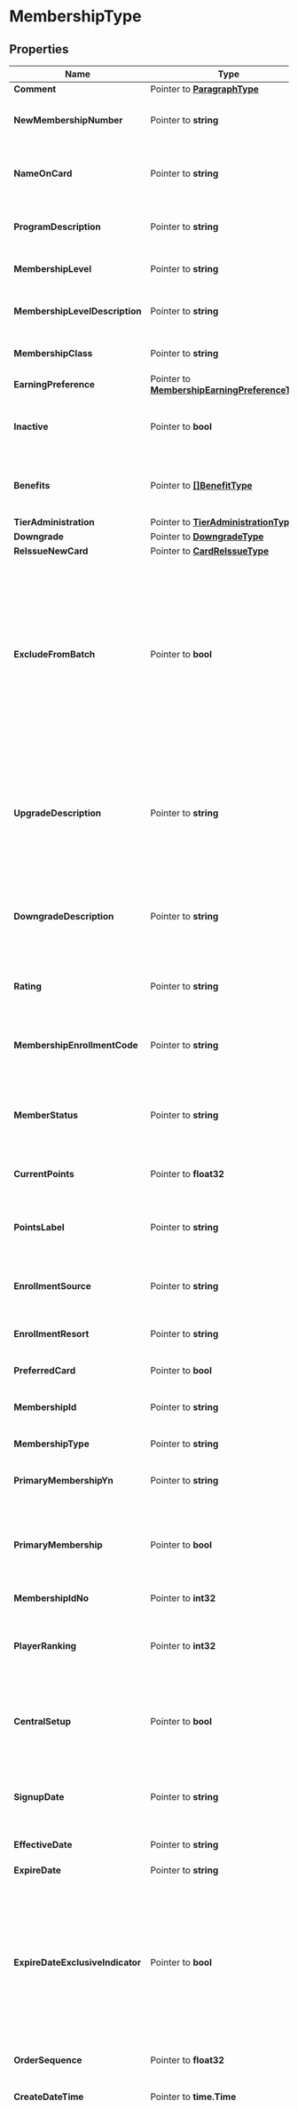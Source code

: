 # MembershipType

## Properties

Name | Type | Description | Notes
------------ | ------------- | ------------- | -------------
**Comment** | Pointer to [**ParagraphType**](ParagraphType.md) |  | [optional] 
**NewMembershipNumber** | Pointer to **string** | Card Number of the membership. | [optional] 
**NameOnCard** | Pointer to **string** | Name to be displayed on the membership card. | [optional] 
**ProgramDescription** | Pointer to **string** | Description of the membership program. | [optional] 
**MembershipLevel** | Pointer to **string** | Indicates the membership level. | [optional] 
**MembershipLevelDescription** | Pointer to **string** | Indicates the membership level description. | [optional] 
**MembershipClass** | Pointer to **string** | Indicates the membership class. | [optional] 
**EarningPreference** | Pointer to [**MembershipEarningPreferenceType**](MembershipEarningPreferenceType.md) |  | [optional] 
**Inactive** | Pointer to **bool** | Indicates whether membership is active or inactive. | [optional] 
**Benefits** | Pointer to [**[]BenefitType**](BenefitType.md) | Basic information about membership benefit. | [optional] 
**TierAdministration** | Pointer to [**TierAdministrationType**](TierAdministrationType.md) |  | [optional] 
**Downgrade** | Pointer to [**DowngradeType**](DowngradeType.md) |  | [optional] 
**ReIssueNewCard** | Pointer to [**CardReIssueType**](CardReIssueType.md) |  | [optional] 
**ExcludeFromBatch** | Pointer to **bool** | True if you want to exclude the member from the Membership Fulfillment extract,the member&#39;s actions will not be included in the fulfillment extract until this value set to false. | [optional] 
**UpgradeDescription** | Pointer to **string** | Indicates Upgrade information which includes member&#39;s next tier level, requirements for the next upgrade. | [optional] 
**DowngradeDescription** | Pointer to **string** | Indicates information regarding the member&#39;s possible downgrades. | [optional] 
**Rating** | Pointer to **string** | Value Rating Type Description for this membership. | [optional] 
**MembershipEnrollmentCode** | Pointer to **string** | Indicates how the guest enrolled in the program. | [optional] 
**MemberStatus** | Pointer to **string** | Indicates where the guest is in the membership enrollment process. | [optional] 
**CurrentPoints** | Pointer to **float32** | Profile MemberShip Points. | [optional] 
**PointsLabel** | Pointer to **string** | Label used to refer to points for this membership type | [optional] 
**EnrollmentSource** | Pointer to **string** | Source from where the enrollment is done. | [optional] 
**EnrollmentResort** | Pointer to **string** | Resort/CRO where enrollment is done. | [optional] 
**PreferredCard** | Pointer to **bool** | Preferred Card. | [optional] 
**MembershipId** | Pointer to **string** | Card Number of the membership. | [optional] 
**MembershipType** | Pointer to **string** | Type of membership. | [optional] 
**PrimaryMembershipYn** | Pointer to **string** | Indicator if Membership is a Primary Membership. | [optional] 
**PrimaryMembership** | Pointer to **bool** | Boolean indicator set to True implies membership is a Primary Membership. | [optional] 
**MembershipIdNo** | Pointer to **int32** | Membership ID Number. | [optional] 
**PlayerRanking** | Pointer to **int32** | Ranking assigned to the Player Profile by the Gaming system. | [optional] 
**CentralSetup** | Pointer to **bool** | Indicates how the award points for this membership type will be managed. | [optional] 
**SignupDate** | Pointer to **string** | Indicates when the member signed up for the loyalty program. | [optional] 
**EffectiveDate** | Pointer to **string** | Indicates the starting date. | [optional] 
**ExpireDate** | Pointer to **string** | Indicates the ending date. | [optional] 
**ExpireDateExclusiveIndicator** | Pointer to **bool** | When true, indicates that the ExpireDate is the first day after the applicable period (e.g. when expire date is Oct 15 the last date of the period is Oct 14). | [optional] 
**OrderSequence** | Pointer to **float32** | Display Order sequence. | [optional] 
**CreateDateTime** | Pointer to **time.Time** | Time stamp of the creation. | [optional] 
**CreatorId** | Pointer to **string** | ID of creator. The creator could be a software system identifier or an identifier of an employee resposible for the creation. | [optional] 
**LastModifyDateTime** | Pointer to **time.Time** | Time stamp of last modification. | [optional] 
**LastModifierId** | Pointer to **string** | Identifies the last software system or person to modify a record. | [optional] 
**PurgeDate** | Pointer to **string** | Date an item will be purged from a database (e.g., from a live database to an archive). | [optional] 

## Methods

### NewMembershipType

`func NewMembershipType() *MembershipType`

NewMembershipType instantiates a new MembershipType object
This constructor will assign default values to properties that have it defined,
and makes sure properties required by API are set, but the set of arguments
will change when the set of required properties is changed

### NewMembershipTypeWithDefaults

`func NewMembershipTypeWithDefaults() *MembershipType`

NewMembershipTypeWithDefaults instantiates a new MembershipType object
This constructor will only assign default values to properties that have it defined,
but it doesn't guarantee that properties required by API are set

### GetComment

`func (o *MembershipType) GetComment() ParagraphType`

GetComment returns the Comment field if non-nil, zero value otherwise.

### GetCommentOk

`func (o *MembershipType) GetCommentOk() (*ParagraphType, bool)`

GetCommentOk returns a tuple with the Comment field if it's non-nil, zero value otherwise
and a boolean to check if the value has been set.

### SetComment

`func (o *MembershipType) SetComment(v ParagraphType)`

SetComment sets Comment field to given value.

### HasComment

`func (o *MembershipType) HasComment() bool`

HasComment returns a boolean if a field has been set.

### GetNewMembershipNumber

`func (o *MembershipType) GetNewMembershipNumber() string`

GetNewMembershipNumber returns the NewMembershipNumber field if non-nil, zero value otherwise.

### GetNewMembershipNumberOk

`func (o *MembershipType) GetNewMembershipNumberOk() (*string, bool)`

GetNewMembershipNumberOk returns a tuple with the NewMembershipNumber field if it's non-nil, zero value otherwise
and a boolean to check if the value has been set.

### SetNewMembershipNumber

`func (o *MembershipType) SetNewMembershipNumber(v string)`

SetNewMembershipNumber sets NewMembershipNumber field to given value.

### HasNewMembershipNumber

`func (o *MembershipType) HasNewMembershipNumber() bool`

HasNewMembershipNumber returns a boolean if a field has been set.

### GetNameOnCard

`func (o *MembershipType) GetNameOnCard() string`

GetNameOnCard returns the NameOnCard field if non-nil, zero value otherwise.

### GetNameOnCardOk

`func (o *MembershipType) GetNameOnCardOk() (*string, bool)`

GetNameOnCardOk returns a tuple with the NameOnCard field if it's non-nil, zero value otherwise
and a boolean to check if the value has been set.

### SetNameOnCard

`func (o *MembershipType) SetNameOnCard(v string)`

SetNameOnCard sets NameOnCard field to given value.

### HasNameOnCard

`func (o *MembershipType) HasNameOnCard() bool`

HasNameOnCard returns a boolean if a field has been set.

### GetProgramDescription

`func (o *MembershipType) GetProgramDescription() string`

GetProgramDescription returns the ProgramDescription field if non-nil, zero value otherwise.

### GetProgramDescriptionOk

`func (o *MembershipType) GetProgramDescriptionOk() (*string, bool)`

GetProgramDescriptionOk returns a tuple with the ProgramDescription field if it's non-nil, zero value otherwise
and a boolean to check if the value has been set.

### SetProgramDescription

`func (o *MembershipType) SetProgramDescription(v string)`

SetProgramDescription sets ProgramDescription field to given value.

### HasProgramDescription

`func (o *MembershipType) HasProgramDescription() bool`

HasProgramDescription returns a boolean if a field has been set.

### GetMembershipLevel

`func (o *MembershipType) GetMembershipLevel() string`

GetMembershipLevel returns the MembershipLevel field if non-nil, zero value otherwise.

### GetMembershipLevelOk

`func (o *MembershipType) GetMembershipLevelOk() (*string, bool)`

GetMembershipLevelOk returns a tuple with the MembershipLevel field if it's non-nil, zero value otherwise
and a boolean to check if the value has been set.

### SetMembershipLevel

`func (o *MembershipType) SetMembershipLevel(v string)`

SetMembershipLevel sets MembershipLevel field to given value.

### HasMembershipLevel

`func (o *MembershipType) HasMembershipLevel() bool`

HasMembershipLevel returns a boolean if a field has been set.

### GetMembershipLevelDescription

`func (o *MembershipType) GetMembershipLevelDescription() string`

GetMembershipLevelDescription returns the MembershipLevelDescription field if non-nil, zero value otherwise.

### GetMembershipLevelDescriptionOk

`func (o *MembershipType) GetMembershipLevelDescriptionOk() (*string, bool)`

GetMembershipLevelDescriptionOk returns a tuple with the MembershipLevelDescription field if it's non-nil, zero value otherwise
and a boolean to check if the value has been set.

### SetMembershipLevelDescription

`func (o *MembershipType) SetMembershipLevelDescription(v string)`

SetMembershipLevelDescription sets MembershipLevelDescription field to given value.

### HasMembershipLevelDescription

`func (o *MembershipType) HasMembershipLevelDescription() bool`

HasMembershipLevelDescription returns a boolean if a field has been set.

### GetMembershipClass

`func (o *MembershipType) GetMembershipClass() string`

GetMembershipClass returns the MembershipClass field if non-nil, zero value otherwise.

### GetMembershipClassOk

`func (o *MembershipType) GetMembershipClassOk() (*string, bool)`

GetMembershipClassOk returns a tuple with the MembershipClass field if it's non-nil, zero value otherwise
and a boolean to check if the value has been set.

### SetMembershipClass

`func (o *MembershipType) SetMembershipClass(v string)`

SetMembershipClass sets MembershipClass field to given value.

### HasMembershipClass

`func (o *MembershipType) HasMembershipClass() bool`

HasMembershipClass returns a boolean if a field has been set.

### GetEarningPreference

`func (o *MembershipType) GetEarningPreference() MembershipEarningPreferenceType`

GetEarningPreference returns the EarningPreference field if non-nil, zero value otherwise.

### GetEarningPreferenceOk

`func (o *MembershipType) GetEarningPreferenceOk() (*MembershipEarningPreferenceType, bool)`

GetEarningPreferenceOk returns a tuple with the EarningPreference field if it's non-nil, zero value otherwise
and a boolean to check if the value has been set.

### SetEarningPreference

`func (o *MembershipType) SetEarningPreference(v MembershipEarningPreferenceType)`

SetEarningPreference sets EarningPreference field to given value.

### HasEarningPreference

`func (o *MembershipType) HasEarningPreference() bool`

HasEarningPreference returns a boolean if a field has been set.

### GetInactive

`func (o *MembershipType) GetInactive() bool`

GetInactive returns the Inactive field if non-nil, zero value otherwise.

### GetInactiveOk

`func (o *MembershipType) GetInactiveOk() (*bool, bool)`

GetInactiveOk returns a tuple with the Inactive field if it's non-nil, zero value otherwise
and a boolean to check if the value has been set.

### SetInactive

`func (o *MembershipType) SetInactive(v bool)`

SetInactive sets Inactive field to given value.

### HasInactive

`func (o *MembershipType) HasInactive() bool`

HasInactive returns a boolean if a field has been set.

### GetBenefits

`func (o *MembershipType) GetBenefits() []BenefitType`

GetBenefits returns the Benefits field if non-nil, zero value otherwise.

### GetBenefitsOk

`func (o *MembershipType) GetBenefitsOk() (*[]BenefitType, bool)`

GetBenefitsOk returns a tuple with the Benefits field if it's non-nil, zero value otherwise
and a boolean to check if the value has been set.

### SetBenefits

`func (o *MembershipType) SetBenefits(v []BenefitType)`

SetBenefits sets Benefits field to given value.

### HasBenefits

`func (o *MembershipType) HasBenefits() bool`

HasBenefits returns a boolean if a field has been set.

### GetTierAdministration

`func (o *MembershipType) GetTierAdministration() TierAdministrationType`

GetTierAdministration returns the TierAdministration field if non-nil, zero value otherwise.

### GetTierAdministrationOk

`func (o *MembershipType) GetTierAdministrationOk() (*TierAdministrationType, bool)`

GetTierAdministrationOk returns a tuple with the TierAdministration field if it's non-nil, zero value otherwise
and a boolean to check if the value has been set.

### SetTierAdministration

`func (o *MembershipType) SetTierAdministration(v TierAdministrationType)`

SetTierAdministration sets TierAdministration field to given value.

### HasTierAdministration

`func (o *MembershipType) HasTierAdministration() bool`

HasTierAdministration returns a boolean if a field has been set.

### GetDowngrade

`func (o *MembershipType) GetDowngrade() DowngradeType`

GetDowngrade returns the Downgrade field if non-nil, zero value otherwise.

### GetDowngradeOk

`func (o *MembershipType) GetDowngradeOk() (*DowngradeType, bool)`

GetDowngradeOk returns a tuple with the Downgrade field if it's non-nil, zero value otherwise
and a boolean to check if the value has been set.

### SetDowngrade

`func (o *MembershipType) SetDowngrade(v DowngradeType)`

SetDowngrade sets Downgrade field to given value.

### HasDowngrade

`func (o *MembershipType) HasDowngrade() bool`

HasDowngrade returns a boolean if a field has been set.

### GetReIssueNewCard

`func (o *MembershipType) GetReIssueNewCard() CardReIssueType`

GetReIssueNewCard returns the ReIssueNewCard field if non-nil, zero value otherwise.

### GetReIssueNewCardOk

`func (o *MembershipType) GetReIssueNewCardOk() (*CardReIssueType, bool)`

GetReIssueNewCardOk returns a tuple with the ReIssueNewCard field if it's non-nil, zero value otherwise
and a boolean to check if the value has been set.

### SetReIssueNewCard

`func (o *MembershipType) SetReIssueNewCard(v CardReIssueType)`

SetReIssueNewCard sets ReIssueNewCard field to given value.

### HasReIssueNewCard

`func (o *MembershipType) HasReIssueNewCard() bool`

HasReIssueNewCard returns a boolean if a field has been set.

### GetExcludeFromBatch

`func (o *MembershipType) GetExcludeFromBatch() bool`

GetExcludeFromBatch returns the ExcludeFromBatch field if non-nil, zero value otherwise.

### GetExcludeFromBatchOk

`func (o *MembershipType) GetExcludeFromBatchOk() (*bool, bool)`

GetExcludeFromBatchOk returns a tuple with the ExcludeFromBatch field if it's non-nil, zero value otherwise
and a boolean to check if the value has been set.

### SetExcludeFromBatch

`func (o *MembershipType) SetExcludeFromBatch(v bool)`

SetExcludeFromBatch sets ExcludeFromBatch field to given value.

### HasExcludeFromBatch

`func (o *MembershipType) HasExcludeFromBatch() bool`

HasExcludeFromBatch returns a boolean if a field has been set.

### GetUpgradeDescription

`func (o *MembershipType) GetUpgradeDescription() string`

GetUpgradeDescription returns the UpgradeDescription field if non-nil, zero value otherwise.

### GetUpgradeDescriptionOk

`func (o *MembershipType) GetUpgradeDescriptionOk() (*string, bool)`

GetUpgradeDescriptionOk returns a tuple with the UpgradeDescription field if it's non-nil, zero value otherwise
and a boolean to check if the value has been set.

### SetUpgradeDescription

`func (o *MembershipType) SetUpgradeDescription(v string)`

SetUpgradeDescription sets UpgradeDescription field to given value.

### HasUpgradeDescription

`func (o *MembershipType) HasUpgradeDescription() bool`

HasUpgradeDescription returns a boolean if a field has been set.

### GetDowngradeDescription

`func (o *MembershipType) GetDowngradeDescription() string`

GetDowngradeDescription returns the DowngradeDescription field if non-nil, zero value otherwise.

### GetDowngradeDescriptionOk

`func (o *MembershipType) GetDowngradeDescriptionOk() (*string, bool)`

GetDowngradeDescriptionOk returns a tuple with the DowngradeDescription field if it's non-nil, zero value otherwise
and a boolean to check if the value has been set.

### SetDowngradeDescription

`func (o *MembershipType) SetDowngradeDescription(v string)`

SetDowngradeDescription sets DowngradeDescription field to given value.

### HasDowngradeDescription

`func (o *MembershipType) HasDowngradeDescription() bool`

HasDowngradeDescription returns a boolean if a field has been set.

### GetRating

`func (o *MembershipType) GetRating() string`

GetRating returns the Rating field if non-nil, zero value otherwise.

### GetRatingOk

`func (o *MembershipType) GetRatingOk() (*string, bool)`

GetRatingOk returns a tuple with the Rating field if it's non-nil, zero value otherwise
and a boolean to check if the value has been set.

### SetRating

`func (o *MembershipType) SetRating(v string)`

SetRating sets Rating field to given value.

### HasRating

`func (o *MembershipType) HasRating() bool`

HasRating returns a boolean if a field has been set.

### GetMembershipEnrollmentCode

`func (o *MembershipType) GetMembershipEnrollmentCode() string`

GetMembershipEnrollmentCode returns the MembershipEnrollmentCode field if non-nil, zero value otherwise.

### GetMembershipEnrollmentCodeOk

`func (o *MembershipType) GetMembershipEnrollmentCodeOk() (*string, bool)`

GetMembershipEnrollmentCodeOk returns a tuple with the MembershipEnrollmentCode field if it's non-nil, zero value otherwise
and a boolean to check if the value has been set.

### SetMembershipEnrollmentCode

`func (o *MembershipType) SetMembershipEnrollmentCode(v string)`

SetMembershipEnrollmentCode sets MembershipEnrollmentCode field to given value.

### HasMembershipEnrollmentCode

`func (o *MembershipType) HasMembershipEnrollmentCode() bool`

HasMembershipEnrollmentCode returns a boolean if a field has been set.

### GetMemberStatus

`func (o *MembershipType) GetMemberStatus() string`

GetMemberStatus returns the MemberStatus field if non-nil, zero value otherwise.

### GetMemberStatusOk

`func (o *MembershipType) GetMemberStatusOk() (*string, bool)`

GetMemberStatusOk returns a tuple with the MemberStatus field if it's non-nil, zero value otherwise
and a boolean to check if the value has been set.

### SetMemberStatus

`func (o *MembershipType) SetMemberStatus(v string)`

SetMemberStatus sets MemberStatus field to given value.

### HasMemberStatus

`func (o *MembershipType) HasMemberStatus() bool`

HasMemberStatus returns a boolean if a field has been set.

### GetCurrentPoints

`func (o *MembershipType) GetCurrentPoints() float32`

GetCurrentPoints returns the CurrentPoints field if non-nil, zero value otherwise.

### GetCurrentPointsOk

`func (o *MembershipType) GetCurrentPointsOk() (*float32, bool)`

GetCurrentPointsOk returns a tuple with the CurrentPoints field if it's non-nil, zero value otherwise
and a boolean to check if the value has been set.

### SetCurrentPoints

`func (o *MembershipType) SetCurrentPoints(v float32)`

SetCurrentPoints sets CurrentPoints field to given value.

### HasCurrentPoints

`func (o *MembershipType) HasCurrentPoints() bool`

HasCurrentPoints returns a boolean if a field has been set.

### GetPointsLabel

`func (o *MembershipType) GetPointsLabel() string`

GetPointsLabel returns the PointsLabel field if non-nil, zero value otherwise.

### GetPointsLabelOk

`func (o *MembershipType) GetPointsLabelOk() (*string, bool)`

GetPointsLabelOk returns a tuple with the PointsLabel field if it's non-nil, zero value otherwise
and a boolean to check if the value has been set.

### SetPointsLabel

`func (o *MembershipType) SetPointsLabel(v string)`

SetPointsLabel sets PointsLabel field to given value.

### HasPointsLabel

`func (o *MembershipType) HasPointsLabel() bool`

HasPointsLabel returns a boolean if a field has been set.

### GetEnrollmentSource

`func (o *MembershipType) GetEnrollmentSource() string`

GetEnrollmentSource returns the EnrollmentSource field if non-nil, zero value otherwise.

### GetEnrollmentSourceOk

`func (o *MembershipType) GetEnrollmentSourceOk() (*string, bool)`

GetEnrollmentSourceOk returns a tuple with the EnrollmentSource field if it's non-nil, zero value otherwise
and a boolean to check if the value has been set.

### SetEnrollmentSource

`func (o *MembershipType) SetEnrollmentSource(v string)`

SetEnrollmentSource sets EnrollmentSource field to given value.

### HasEnrollmentSource

`func (o *MembershipType) HasEnrollmentSource() bool`

HasEnrollmentSource returns a boolean if a field has been set.

### GetEnrollmentResort

`func (o *MembershipType) GetEnrollmentResort() string`

GetEnrollmentResort returns the EnrollmentResort field if non-nil, zero value otherwise.

### GetEnrollmentResortOk

`func (o *MembershipType) GetEnrollmentResortOk() (*string, bool)`

GetEnrollmentResortOk returns a tuple with the EnrollmentResort field if it's non-nil, zero value otherwise
and a boolean to check if the value has been set.

### SetEnrollmentResort

`func (o *MembershipType) SetEnrollmentResort(v string)`

SetEnrollmentResort sets EnrollmentResort field to given value.

### HasEnrollmentResort

`func (o *MembershipType) HasEnrollmentResort() bool`

HasEnrollmentResort returns a boolean if a field has been set.

### GetPreferredCard

`func (o *MembershipType) GetPreferredCard() bool`

GetPreferredCard returns the PreferredCard field if non-nil, zero value otherwise.

### GetPreferredCardOk

`func (o *MembershipType) GetPreferredCardOk() (*bool, bool)`

GetPreferredCardOk returns a tuple with the PreferredCard field if it's non-nil, zero value otherwise
and a boolean to check if the value has been set.

### SetPreferredCard

`func (o *MembershipType) SetPreferredCard(v bool)`

SetPreferredCard sets PreferredCard field to given value.

### HasPreferredCard

`func (o *MembershipType) HasPreferredCard() bool`

HasPreferredCard returns a boolean if a field has been set.

### GetMembershipId

`func (o *MembershipType) GetMembershipId() string`

GetMembershipId returns the MembershipId field if non-nil, zero value otherwise.

### GetMembershipIdOk

`func (o *MembershipType) GetMembershipIdOk() (*string, bool)`

GetMembershipIdOk returns a tuple with the MembershipId field if it's non-nil, zero value otherwise
and a boolean to check if the value has been set.

### SetMembershipId

`func (o *MembershipType) SetMembershipId(v string)`

SetMembershipId sets MembershipId field to given value.

### HasMembershipId

`func (o *MembershipType) HasMembershipId() bool`

HasMembershipId returns a boolean if a field has been set.

### GetMembershipType

`func (o *MembershipType) GetMembershipType() string`

GetMembershipType returns the MembershipType field if non-nil, zero value otherwise.

### GetMembershipTypeOk

`func (o *MembershipType) GetMembershipTypeOk() (*string, bool)`

GetMembershipTypeOk returns a tuple with the MembershipType field if it's non-nil, zero value otherwise
and a boolean to check if the value has been set.

### SetMembershipType

`func (o *MembershipType) SetMembershipType(v string)`

SetMembershipType sets MembershipType field to given value.

### HasMembershipType

`func (o *MembershipType) HasMembershipType() bool`

HasMembershipType returns a boolean if a field has been set.

### GetPrimaryMembershipYn

`func (o *MembershipType) GetPrimaryMembershipYn() string`

GetPrimaryMembershipYn returns the PrimaryMembershipYn field if non-nil, zero value otherwise.

### GetPrimaryMembershipYnOk

`func (o *MembershipType) GetPrimaryMembershipYnOk() (*string, bool)`

GetPrimaryMembershipYnOk returns a tuple with the PrimaryMembershipYn field if it's non-nil, zero value otherwise
and a boolean to check if the value has been set.

### SetPrimaryMembershipYn

`func (o *MembershipType) SetPrimaryMembershipYn(v string)`

SetPrimaryMembershipYn sets PrimaryMembershipYn field to given value.

### HasPrimaryMembershipYn

`func (o *MembershipType) HasPrimaryMembershipYn() bool`

HasPrimaryMembershipYn returns a boolean if a field has been set.

### GetPrimaryMembership

`func (o *MembershipType) GetPrimaryMembership() bool`

GetPrimaryMembership returns the PrimaryMembership field if non-nil, zero value otherwise.

### GetPrimaryMembershipOk

`func (o *MembershipType) GetPrimaryMembershipOk() (*bool, bool)`

GetPrimaryMembershipOk returns a tuple with the PrimaryMembership field if it's non-nil, zero value otherwise
and a boolean to check if the value has been set.

### SetPrimaryMembership

`func (o *MembershipType) SetPrimaryMembership(v bool)`

SetPrimaryMembership sets PrimaryMembership field to given value.

### HasPrimaryMembership

`func (o *MembershipType) HasPrimaryMembership() bool`

HasPrimaryMembership returns a boolean if a field has been set.

### GetMembershipIdNo

`func (o *MembershipType) GetMembershipIdNo() int32`

GetMembershipIdNo returns the MembershipIdNo field if non-nil, zero value otherwise.

### GetMembershipIdNoOk

`func (o *MembershipType) GetMembershipIdNoOk() (*int32, bool)`

GetMembershipIdNoOk returns a tuple with the MembershipIdNo field if it's non-nil, zero value otherwise
and a boolean to check if the value has been set.

### SetMembershipIdNo

`func (o *MembershipType) SetMembershipIdNo(v int32)`

SetMembershipIdNo sets MembershipIdNo field to given value.

### HasMembershipIdNo

`func (o *MembershipType) HasMembershipIdNo() bool`

HasMembershipIdNo returns a boolean if a field has been set.

### GetPlayerRanking

`func (o *MembershipType) GetPlayerRanking() int32`

GetPlayerRanking returns the PlayerRanking field if non-nil, zero value otherwise.

### GetPlayerRankingOk

`func (o *MembershipType) GetPlayerRankingOk() (*int32, bool)`

GetPlayerRankingOk returns a tuple with the PlayerRanking field if it's non-nil, zero value otherwise
and a boolean to check if the value has been set.

### SetPlayerRanking

`func (o *MembershipType) SetPlayerRanking(v int32)`

SetPlayerRanking sets PlayerRanking field to given value.

### HasPlayerRanking

`func (o *MembershipType) HasPlayerRanking() bool`

HasPlayerRanking returns a boolean if a field has been set.

### GetCentralSetup

`func (o *MembershipType) GetCentralSetup() bool`

GetCentralSetup returns the CentralSetup field if non-nil, zero value otherwise.

### GetCentralSetupOk

`func (o *MembershipType) GetCentralSetupOk() (*bool, bool)`

GetCentralSetupOk returns a tuple with the CentralSetup field if it's non-nil, zero value otherwise
and a boolean to check if the value has been set.

### SetCentralSetup

`func (o *MembershipType) SetCentralSetup(v bool)`

SetCentralSetup sets CentralSetup field to given value.

### HasCentralSetup

`func (o *MembershipType) HasCentralSetup() bool`

HasCentralSetup returns a boolean if a field has been set.

### GetSignupDate

`func (o *MembershipType) GetSignupDate() string`

GetSignupDate returns the SignupDate field if non-nil, zero value otherwise.

### GetSignupDateOk

`func (o *MembershipType) GetSignupDateOk() (*string, bool)`

GetSignupDateOk returns a tuple with the SignupDate field if it's non-nil, zero value otherwise
and a boolean to check if the value has been set.

### SetSignupDate

`func (o *MembershipType) SetSignupDate(v string)`

SetSignupDate sets SignupDate field to given value.

### HasSignupDate

`func (o *MembershipType) HasSignupDate() bool`

HasSignupDate returns a boolean if a field has been set.

### GetEffectiveDate

`func (o *MembershipType) GetEffectiveDate() string`

GetEffectiveDate returns the EffectiveDate field if non-nil, zero value otherwise.

### GetEffectiveDateOk

`func (o *MembershipType) GetEffectiveDateOk() (*string, bool)`

GetEffectiveDateOk returns a tuple with the EffectiveDate field if it's non-nil, zero value otherwise
and a boolean to check if the value has been set.

### SetEffectiveDate

`func (o *MembershipType) SetEffectiveDate(v string)`

SetEffectiveDate sets EffectiveDate field to given value.

### HasEffectiveDate

`func (o *MembershipType) HasEffectiveDate() bool`

HasEffectiveDate returns a boolean if a field has been set.

### GetExpireDate

`func (o *MembershipType) GetExpireDate() string`

GetExpireDate returns the ExpireDate field if non-nil, zero value otherwise.

### GetExpireDateOk

`func (o *MembershipType) GetExpireDateOk() (*string, bool)`

GetExpireDateOk returns a tuple with the ExpireDate field if it's non-nil, zero value otherwise
and a boolean to check if the value has been set.

### SetExpireDate

`func (o *MembershipType) SetExpireDate(v string)`

SetExpireDate sets ExpireDate field to given value.

### HasExpireDate

`func (o *MembershipType) HasExpireDate() bool`

HasExpireDate returns a boolean if a field has been set.

### GetExpireDateExclusiveIndicator

`func (o *MembershipType) GetExpireDateExclusiveIndicator() bool`

GetExpireDateExclusiveIndicator returns the ExpireDateExclusiveIndicator field if non-nil, zero value otherwise.

### GetExpireDateExclusiveIndicatorOk

`func (o *MembershipType) GetExpireDateExclusiveIndicatorOk() (*bool, bool)`

GetExpireDateExclusiveIndicatorOk returns a tuple with the ExpireDateExclusiveIndicator field if it's non-nil, zero value otherwise
and a boolean to check if the value has been set.

### SetExpireDateExclusiveIndicator

`func (o *MembershipType) SetExpireDateExclusiveIndicator(v bool)`

SetExpireDateExclusiveIndicator sets ExpireDateExclusiveIndicator field to given value.

### HasExpireDateExclusiveIndicator

`func (o *MembershipType) HasExpireDateExclusiveIndicator() bool`

HasExpireDateExclusiveIndicator returns a boolean if a field has been set.

### GetOrderSequence

`func (o *MembershipType) GetOrderSequence() float32`

GetOrderSequence returns the OrderSequence field if non-nil, zero value otherwise.

### GetOrderSequenceOk

`func (o *MembershipType) GetOrderSequenceOk() (*float32, bool)`

GetOrderSequenceOk returns a tuple with the OrderSequence field if it's non-nil, zero value otherwise
and a boolean to check if the value has been set.

### SetOrderSequence

`func (o *MembershipType) SetOrderSequence(v float32)`

SetOrderSequence sets OrderSequence field to given value.

### HasOrderSequence

`func (o *MembershipType) HasOrderSequence() bool`

HasOrderSequence returns a boolean if a field has been set.

### GetCreateDateTime

`func (o *MembershipType) GetCreateDateTime() time.Time`

GetCreateDateTime returns the CreateDateTime field if non-nil, zero value otherwise.

### GetCreateDateTimeOk

`func (o *MembershipType) GetCreateDateTimeOk() (*time.Time, bool)`

GetCreateDateTimeOk returns a tuple with the CreateDateTime field if it's non-nil, zero value otherwise
and a boolean to check if the value has been set.

### SetCreateDateTime

`func (o *MembershipType) SetCreateDateTime(v time.Time)`

SetCreateDateTime sets CreateDateTime field to given value.

### HasCreateDateTime

`func (o *MembershipType) HasCreateDateTime() bool`

HasCreateDateTime returns a boolean if a field has been set.

### GetCreatorId

`func (o *MembershipType) GetCreatorId() string`

GetCreatorId returns the CreatorId field if non-nil, zero value otherwise.

### GetCreatorIdOk

`func (o *MembershipType) GetCreatorIdOk() (*string, bool)`

GetCreatorIdOk returns a tuple with the CreatorId field if it's non-nil, zero value otherwise
and a boolean to check if the value has been set.

### SetCreatorId

`func (o *MembershipType) SetCreatorId(v string)`

SetCreatorId sets CreatorId field to given value.

### HasCreatorId

`func (o *MembershipType) HasCreatorId() bool`

HasCreatorId returns a boolean if a field has been set.

### GetLastModifyDateTime

`func (o *MembershipType) GetLastModifyDateTime() time.Time`

GetLastModifyDateTime returns the LastModifyDateTime field if non-nil, zero value otherwise.

### GetLastModifyDateTimeOk

`func (o *MembershipType) GetLastModifyDateTimeOk() (*time.Time, bool)`

GetLastModifyDateTimeOk returns a tuple with the LastModifyDateTime field if it's non-nil, zero value otherwise
and a boolean to check if the value has been set.

### SetLastModifyDateTime

`func (o *MembershipType) SetLastModifyDateTime(v time.Time)`

SetLastModifyDateTime sets LastModifyDateTime field to given value.

### HasLastModifyDateTime

`func (o *MembershipType) HasLastModifyDateTime() bool`

HasLastModifyDateTime returns a boolean if a field has been set.

### GetLastModifierId

`func (o *MembershipType) GetLastModifierId() string`

GetLastModifierId returns the LastModifierId field if non-nil, zero value otherwise.

### GetLastModifierIdOk

`func (o *MembershipType) GetLastModifierIdOk() (*string, bool)`

GetLastModifierIdOk returns a tuple with the LastModifierId field if it's non-nil, zero value otherwise
and a boolean to check if the value has been set.

### SetLastModifierId

`func (o *MembershipType) SetLastModifierId(v string)`

SetLastModifierId sets LastModifierId field to given value.

### HasLastModifierId

`func (o *MembershipType) HasLastModifierId() bool`

HasLastModifierId returns a boolean if a field has been set.

### GetPurgeDate

`func (o *MembershipType) GetPurgeDate() string`

GetPurgeDate returns the PurgeDate field if non-nil, zero value otherwise.

### GetPurgeDateOk

`func (o *MembershipType) GetPurgeDateOk() (*string, bool)`

GetPurgeDateOk returns a tuple with the PurgeDate field if it's non-nil, zero value otherwise
and a boolean to check if the value has been set.

### SetPurgeDate

`func (o *MembershipType) SetPurgeDate(v string)`

SetPurgeDate sets PurgeDate field to given value.

### HasPurgeDate

`func (o *MembershipType) HasPurgeDate() bool`

HasPurgeDate returns a boolean if a field has been set.


[[Back to Model list]](../README.md#documentation-for-models) [[Back to API list]](../README.md#documentation-for-api-endpoints) [[Back to README]](../README.md)


